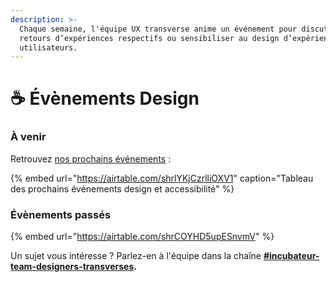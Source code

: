 ```yaml
---
description: >-
  Chaque semaine, l'équipe UX transverse anime un événement pour discuter de nos
  retours d’expériences respectifs ou sensibiliser au design d’expérience
  utilisateurs.
---
```


# ☕ Évènements Design

### À venir <a id="Caf&#xE9;sFormations-&#xE0;-venir"></a>

Retrouvez [nos prochains événements](https://airtable.com/shr2PwnQ61buXwLxP) : 

{% embed url="https://airtable.com/shrlYKjCzrlliOXV1" caption="Tableau des prochains événements design et accessibilité" %}

### Évènements passés <a id="Caf&#xE9;s-pass&#xE9;e"></a>

{% embed url="https://airtable.com/shrCOYHD5upESnvmV" %}





Un sujet vous intéresse ? Parlez-en à l'équipe dans la chaîne [**\#incubateur-team-designers-transverses**](https://startups-detat.slack.com/archives/C010EFL3EQ4)**.**

